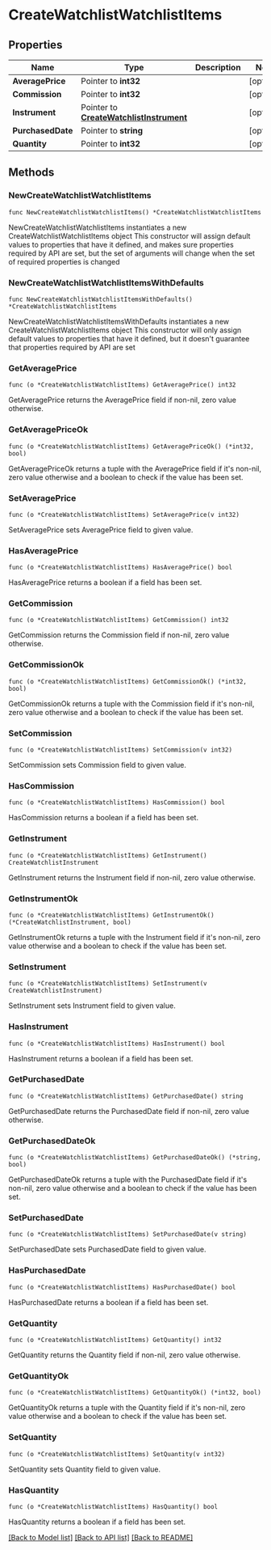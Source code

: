 # CreateWatchlistWatchlistItems

## Properties

Name | Type | Description | Notes
------------ | ------------- | ------------- | -------------
**AveragePrice** | Pointer to **int32** |  | [optional] 
**Commission** | Pointer to **int32** |  | [optional] 
**Instrument** | Pointer to [**CreateWatchlistInstrument**](CreateWatchlistInstrument.md) |  | [optional] 
**PurchasedDate** | Pointer to **string** |  | [optional] 
**Quantity** | Pointer to **int32** |  | [optional] 

## Methods

### NewCreateWatchlistWatchlistItems

`func NewCreateWatchlistWatchlistItems() *CreateWatchlistWatchlistItems`

NewCreateWatchlistWatchlistItems instantiates a new CreateWatchlistWatchlistItems object
This constructor will assign default values to properties that have it defined,
and makes sure properties required by API are set, but the set of arguments
will change when the set of required properties is changed

### NewCreateWatchlistWatchlistItemsWithDefaults

`func NewCreateWatchlistWatchlistItemsWithDefaults() *CreateWatchlistWatchlistItems`

NewCreateWatchlistWatchlistItemsWithDefaults instantiates a new CreateWatchlistWatchlistItems object
This constructor will only assign default values to properties that have it defined,
but it doesn't guarantee that properties required by API are set

### GetAveragePrice

`func (o *CreateWatchlistWatchlistItems) GetAveragePrice() int32`

GetAveragePrice returns the AveragePrice field if non-nil, zero value otherwise.

### GetAveragePriceOk

`func (o *CreateWatchlistWatchlistItems) GetAveragePriceOk() (*int32, bool)`

GetAveragePriceOk returns a tuple with the AveragePrice field if it's non-nil, zero value otherwise
and a boolean to check if the value has been set.

### SetAveragePrice

`func (o *CreateWatchlistWatchlistItems) SetAveragePrice(v int32)`

SetAveragePrice sets AveragePrice field to given value.

### HasAveragePrice

`func (o *CreateWatchlistWatchlistItems) HasAveragePrice() bool`

HasAveragePrice returns a boolean if a field has been set.

### GetCommission

`func (o *CreateWatchlistWatchlistItems) GetCommission() int32`

GetCommission returns the Commission field if non-nil, zero value otherwise.

### GetCommissionOk

`func (o *CreateWatchlistWatchlistItems) GetCommissionOk() (*int32, bool)`

GetCommissionOk returns a tuple with the Commission field if it's non-nil, zero value otherwise
and a boolean to check if the value has been set.

### SetCommission

`func (o *CreateWatchlistWatchlistItems) SetCommission(v int32)`

SetCommission sets Commission field to given value.

### HasCommission

`func (o *CreateWatchlistWatchlistItems) HasCommission() bool`

HasCommission returns a boolean if a field has been set.

### GetInstrument

`func (o *CreateWatchlistWatchlistItems) GetInstrument() CreateWatchlistInstrument`

GetInstrument returns the Instrument field if non-nil, zero value otherwise.

### GetInstrumentOk

`func (o *CreateWatchlistWatchlistItems) GetInstrumentOk() (*CreateWatchlistInstrument, bool)`

GetInstrumentOk returns a tuple with the Instrument field if it's non-nil, zero value otherwise
and a boolean to check if the value has been set.

### SetInstrument

`func (o *CreateWatchlistWatchlistItems) SetInstrument(v CreateWatchlistInstrument)`

SetInstrument sets Instrument field to given value.

### HasInstrument

`func (o *CreateWatchlistWatchlistItems) HasInstrument() bool`

HasInstrument returns a boolean if a field has been set.

### GetPurchasedDate

`func (o *CreateWatchlistWatchlistItems) GetPurchasedDate() string`

GetPurchasedDate returns the PurchasedDate field if non-nil, zero value otherwise.

### GetPurchasedDateOk

`func (o *CreateWatchlistWatchlistItems) GetPurchasedDateOk() (*string, bool)`

GetPurchasedDateOk returns a tuple with the PurchasedDate field if it's non-nil, zero value otherwise
and a boolean to check if the value has been set.

### SetPurchasedDate

`func (o *CreateWatchlistWatchlistItems) SetPurchasedDate(v string)`

SetPurchasedDate sets PurchasedDate field to given value.

### HasPurchasedDate

`func (o *CreateWatchlistWatchlistItems) HasPurchasedDate() bool`

HasPurchasedDate returns a boolean if a field has been set.

### GetQuantity

`func (o *CreateWatchlistWatchlistItems) GetQuantity() int32`

GetQuantity returns the Quantity field if non-nil, zero value otherwise.

### GetQuantityOk

`func (o *CreateWatchlistWatchlistItems) GetQuantityOk() (*int32, bool)`

GetQuantityOk returns a tuple with the Quantity field if it's non-nil, zero value otherwise
and a boolean to check if the value has been set.

### SetQuantity

`func (o *CreateWatchlistWatchlistItems) SetQuantity(v int32)`

SetQuantity sets Quantity field to given value.

### HasQuantity

`func (o *CreateWatchlistWatchlistItems) HasQuantity() bool`

HasQuantity returns a boolean if a field has been set.


[[Back to Model list]](../README.md#documentation-for-models) [[Back to API list]](../README.md#documentation-for-api-endpoints) [[Back to README]](../README.md)


